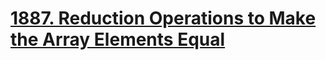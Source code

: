 # <a href="https://leetcode.com/problems/reduction-operations-to-make-the-array-elements-equal/?envType=daily-question&envId=2023-11-19" target="_blank">1887. Reduction Operations to Make the Array Elements Equal</a>